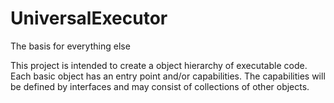 # UniversalExecutor
The basis for everything else

This project is intended to create a object hierarchy of executable code.  Each basic object has an entry point and/or capabilities.
The capabilities will be defined by interfaces and may consist of collections of other objects.
